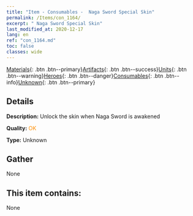 ```yaml
---
title: "Item - Consumables -  Naga Sword Special Skin"
permalink: /Items/con_1164/
excerpt: " Naga Sword Special Skin"
last_modified_at: 2020-12-17
lang: en
ref: "con_1164.md"
toc: false
classes: wide
---
```

 [Materials](/Items/){: .btn .btn--primary}[Artifacts](/Items/Artifacts/){: .btn .btn--success}[Units](/Items/Units/){: .btn .btn--warning}[Heroes](/Items/Heroes/){: .btn .btn--danger}[Consumables](/Items/Consumables/){: .btn .btn--info}[Unknown](/Items/Unknown/){: .btn .btn--primary}

## Details
 **Description:** Unlock the skin when Naga Sword is awakened

 **Quality:** <span style="color: #FF8C00">OK</span>

 **Type:** Unknown

## Gather

  None

## This item contains:

  None


